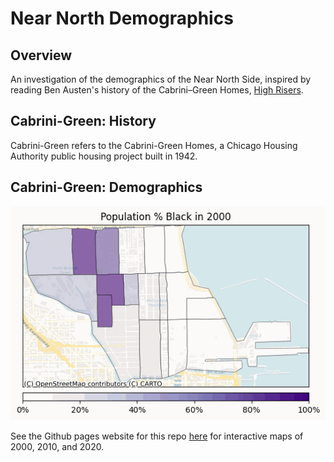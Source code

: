 # Near North Demographics

## Overview

An investigation of the demographics of the Near North Side, inspired by reading Ben Austen's history of the Cabrini–Green Homes, [High Risers](https://www.harperacademic.com/book/9780062235077/high-risers/).

## Cabrini-Green: History

Cabrini-Green refers to the Cabrini-Green Homes, a Chicago Housing Authority public housing project built in 1942.

## Cabrini-Green: Demographics

![Gif of % Black Population, Near North, 2000 to 2020](assets/pct_black/pct_black_2000_2020.gif)

See the Github pages website for this repo [here](https://bryantco.github.io/near-north-demographics/) for interactive maps of 2000, 2010, and 2020.